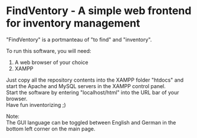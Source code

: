 # FindVentory - A simple web frontend <br> for inventory management

"FindVentory" is a portmanteau of "to find" and "inventory".

To run this software, you will need: <br>

1) A web browser of your choice <br>
2) XAMPP <br>


Just copy all the repository contents into the XAMPP folder "htdocs" and start the Apache and MySQL servers in the XAMPP control panel. <br>
Start the software by entering "localhost/html" into the URL bar of your browser. <br>
Have fun inventorizing ;)

Note: <br> 
The GUI language can be toggled between English and German in the bottom left corner on the main page. <br>
